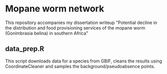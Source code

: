# Mopane worm network
This repository accompanies my dissertation writeup "Potential decline in the distribution and food provisioning services of the mopane worm (Gonimbrasia belina) in southern Africa"

## data_prep.R
This script downloads data for a species from GBIF, cleans the results using CoordinateCleaner and samples the background/pseudoabsence points.